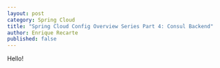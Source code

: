 ```yaml
---
layout: post
category: Spring Cloud
title: "Spring Cloud Config Overview Series Part 4: Consul Backend"
author: Enrique Recarte
published: false
---
```


Hello!
